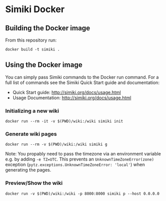 # Simiki Docker

## Building the Docker image

From this repository run:

```
docker build -t simiki .
```

## Using the Docker image

You can simply pass Simiki commands to the Docker run command.
For a full list of commands see the Simiki Quick Start guide and documentation:

- Quick Start guide: http://simiki.org/docs/usage.html
- Usage Documentation: http://simiki.org/docs/usage.html

### Initializing a new wiki

```
docker run --rm -it -v $(PWD)/wiki:/wiki simiki init
```

### Generate wiki pages

```
docker run --rm -v $(PWD)/wiki:/wiki simiki g
```

Note: You propably need to pass the timezone via an environment variable e.g.
by adding `-e TZ=UTC`. This prevents an `UnknownTimeZoneError(zone)`
exception (`pytz.exceptions.UnknownTimeZoneError: 'local'`) when
generating the pages.

### Preview/Show the wiki

```
docker run -v $(PWD)/wiki:/wiki -p 8000:8000 simiki p --host 0.0.0.0
```

